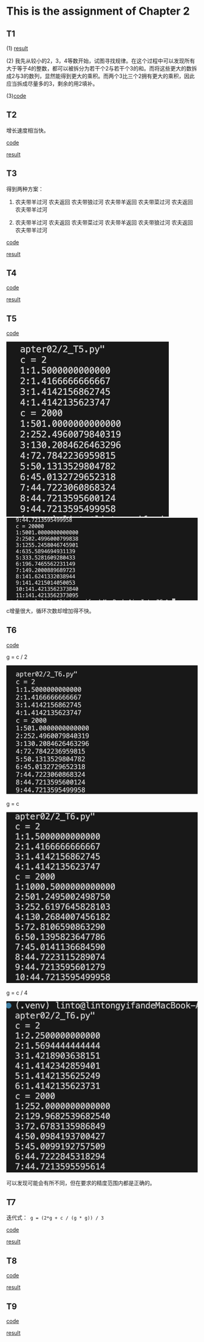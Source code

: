 # This is the assignment of Chapter 2

## T1

(1) [result](./1.png)

(2) 我先从较小的2，3，4等数开始，试图寻找规律。在这个过程中可以发现所有大于等于4的整数，都可以被拆分为若干个2与若干个3的和。而将这些更大的数拆成2与3的数列，显然能得到更大的乘积。而两个3比三个2拥有更大的乘积，因此应当拆成尽量多的3，剩余的用2填补。

(3)[code](./2_T1.py)

## T2

增长速度相当快。

[code](./2_T2.py)

[result](./2.png)

## T3

得到两种方案：

1. 农夫带羊过河
农夫返回
农夫带狼过河
农夫带羊返回
农夫带菜过河
农夫返回
农夫带羊过河

2. 农夫带羊过河
农夫返回
农夫带菜过河
农夫带羊返回
农夫带狼过河
农夫返回
农夫带羊过河


[code](./2_T3.py)

[result](./3.png)

## T4

[code](./2_T4.py)

[result](./4.png)

## T5

[code](./2_T5.py)

![result1](./5.0.png)
![result2](./5.1.png)

c增量很大，循环次数却增加得不快。

## T6

[code](./2_T6.py)

g = c / 2

![result](./6.0.png)

g = c

![result](./6.1.png)

g = c / 4

![result](./6.2.png)

可以发现可能会有所不同，但在要求的精度范围内都是正确的。

## T7

迭代式：` g = (2*g + c / (g * g)) / 3`

[code](./2_T7.py)

[result](./7.png)

## T8

[code](./2_T8.py)

[result](./8.png)

## T9

[code](./2_T9.py)

[result](./9.png)